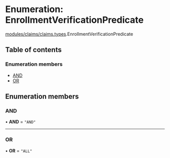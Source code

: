 # Enumeration: EnrollmentVerificationPredicate

[modules/claims/claims.types](../modules/modules_claims_claims_types.md).EnrollmentVerificationPredicate

## Table of contents

### Enumeration members

- [AND](modules_claims_claims_types.EnrollmentVerificationPredicate.md#and)
- [OR](modules_claims_claims_types.EnrollmentVerificationPredicate.md#or)

## Enumeration members

### AND

• **AND** = `"AND"`

___

### OR

• **OR** = `"ALL"`
